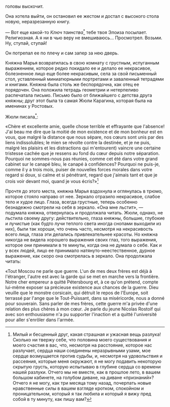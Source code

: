 головы выскочит.

Она хотела выйти, он остановил ее жестом и достал с высокого стола новую, неразрезанную книгу.

— Вот еще какой-то *Ключ таинства*[<sup>\*</sup>](#c_64) тебе твоя Элоиза посылает. Религиозная. А я ни в чью веру не вмешиваюсь… Просмотрел. Возьми. Ну, ступай, ступай!

Он потрепал ее по плечу и сам запер за нею дверь.

Княжна Марья возвратилась в свою комнату с грустным, испуганным выражением, которое редко покидало ее и делало ее некрасивое, болезненное лицо еще более некрасивым, села за свой письменный стол, уставленный миниатюрными портретами и заваленный тетрадями и книгами. Княжна была столь же беспорядочна, как отец ее порядочен. Она положила тетрадь геометрии и нетерпеливо распечатала письмо. Письмо было от ближайшего с детства друга княжны; друг этот была та самая Жюли Карагина, которая была на именинах у Ростовых.

Жюли писала[<sup>\*</sup>](#c_65):

«Chère et excellente amie, quelle chose terrible et effrayante que l'absence! J'ai beau me dire que la moitié de mon existence et de mon bonheur est en vous, que malgré la distance que nous sépare, nos cœurs sont unis par des liens indissolubles; le mien se révolte contre la destinée, et je ne puis, malgré les plaisirs et les distractions qui m'entourent) vaincre une certaine tristesse cachée que je ressens au fond du cœur depuis notre séparation. Pourquoi ne sommes-nous pas réunies, comme cet été dans votre grand cabinet sur le canapé bleu, le canapé à confidences? Pourquoi ne puis-je, comme il y a trois mois, puiser de nouvelles forces morales dans votre regard si doux, si calme et si pénétrant, regard que j'aimais tant et que je crois voir devant moi, quand je vous écris?»[^196]

Прочтя до этого места, княжна Марья вздохнула и оглянулась в трюмо, которое стояло направо от нее. Зеркало отразило некрасивое, слабое тело и худое лицо. Глаза, всегда грустные, теперь особенно безнадежно смотрели на себя в зеркало. «Она мне льстит», — подумала княжна, отвернулась и продолжала читать. Жюли, однако, не льстила своему другу: действительно, глаза княжны, большие, глубокие и лучистые (как будто лучи теплого света иногда снопами выходили из них), были так хороши, что очень часто, несмотря на некрасивость всего лица, глаза эти делались привлекательнее красоты. Но княжна никогда не видела хорошего выражения своих глаз, того выражения, которое они принимали в те минуты, когда она не думала о себе. Как и у всех людей, лицо ее принимало натянуто-неестественное, дурное выражение, как скоро она смотрелась в зеркало. Она продолжала читать:

«Tout Moscou ne parle que guerre. L'un de mes deux frères est déjà à l'étranger, l'autre est avec la garde qui se met en marche vers la frontière. Notre cher empereur a quitté Pétersbourg et, à ce qu'on prétend, compte lui-même exposer sa précieuse existence aux chances de la guerre. Dieu veuille que le monstre corsicain, qui détruit le repos de l'Europe, soit terrassé par l'ange que le Tout-Puissant, dans sa miséricorde, nous a donné pour souverain. Sans parler de mes frères, cette guerre m'a privée d'une relation des plus chères à mon cœur. Je parle du jeune Nicolas Rostoif qui avec son enthousiasme n'a pu supporter l'inaction et a quitté l'université pour aller s'enrôler dans l'armée.

[^196]: Милый и бесценный друг, какая страшная и ужасная вещь разлука! Сколько ни твержу себе, что половина моего существования и моего счастия в вас, что, несмотря на расстояние, которое нас разлучает, сердца наши соединены неразрывными узами, мое сердце возмущается против судьбы, и, несмотря на удовольствия и рассеяния, которые меня окружают, я не могу подавить некоторую скрытую грусть, которую испытываю в глубине сердца со времени нашей разлуки. Отчего мы не вместе, как в прошлое лето, в вашем большом кабинете, на голубом диване, на диване «признаний»? Отчего я не могу, как три месяца тому назад, почерпать новые нравственные силы в вашем взгляде кротком, спокойном и проницательном, который я так любила и который я вижу пред собой в ту минуту, как пишу вам?